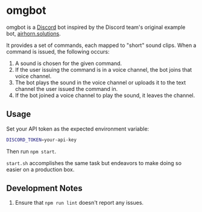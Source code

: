 # omgbot

omgbot is a [Discord](https://discord.com) bot inspired by the Discord team's
original example bot, [airhorn.solutions](https://blog.discord.com/airhorn-solutions-the-only-discord-bot-youll-ever-need-c2d0ba7b92e8).

It provides a set of commands, each mapped to "short" sound clips.
When a command is issued, the following occurs:

1. A sound is chosen for the given command.
1. If the user issuing the command is in a voice channel, the bot joins that
    voice channel.
1. The bot plays the sound in the voice channel or uploads it to the text
    channel the user issued the command in.
1. If the bot joined a voice channel to play the sound, it leaves the channel.

## Usage

Set your API token as the expected environment variable:

```bash
DISCORD_TOKEN=your-api-key
```

Then run `npm start`.

`start.sh` accomplishes the same task but endeavors to make doing so easier on
a production box.

## Development Notes

1. Ensure that `npm run lint` doesn't report any issues.
